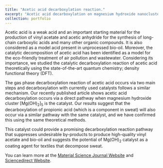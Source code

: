 ```yaml
---
title: "Acetic acid decarboxylation reaction."
excerpt: "Acetic acid decarboxylation on magnesium hydroxide nanoclusters using the density functional theory.<br/><img src='/images/coverart.png'>"
collection: portfolio
---
```


Acetic acid is a weak acid and an important starting material for the production of vinyl acetate and acetic anhydride for the synthesis of long-chain carboxylic acids and many other organic compounds. It is also considered as a model acid present in unprocessed bio-oil. Moreover, the catalytic decomposition of acetic acid has been identified as a model for the eco-friendly treatment of air pollution and wastewater. Considering its importance, we studied the catalytic decarboxylation reaction of acetic acid theoretically using the state-of-the-art quantum chemistry; density functional theory (DFT).

The gas phase decarboxylation reaction of acetic acid occurs via two main steps and decarboxylation with currently used catalysts follows a similar mechanism.  Our recently published article  shows acetic acid decarboxylation occurs via a direct pathway when magnesium hydroxide cluster [Mg(OH)<sub>2</sub>]<sub>5</sub> is the catalyst. Our results suggest  that the decarboxylation of propionic acid (which is a component in sweat) will also occur via  a similar pathway with the same catalyst, and  we have confirmed this using the same theoretical methods.

This catalyst could provide a promising decarboxylation reaction pathway that suppresses undesirable by-products to produce high-quality vinyl acetate and bio-oil and suggests the potential of Mg(OH)<sub>2</sub> catalyst as a coating agent for textiles that decompose sweat.




You can learn more at the [Material Science Journal Website](https://doi.org/10.1007/s10853-020-05196-z) and [Sciencedirect Website](https://www.sciencedirect.com/science/article/pii/S2210271X15001619?via%3Dihub).



